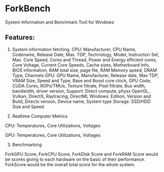 # ForkBench
 System Information and Benchmark Tool for Windows 

## Features: 
1. System information fetching.
    CPU:
 Manufacturer, CPU Name, Codename, Release Date, Max. TDP, Technology, Model, Instruction Set, Max. Core Speed, Cores and Thread, Power and Energy efficient cores, Core Voltage, Current Core Speeds, Cache sizes, Motherboard Info, BIOS 
 information, RAM total size, page file, RAM Memory speed, DRAM Type, Channels
 GPU: GPU Name, Manufacturer, Release date, Max TDP, VRAM Size, Speed and Type, Base and Boost core clock, GPU Code, CUDA Cores, ROPs/TMUs, Texture fillrate, Pixel fillrate, Bus width, bandwidth, driver version, Support: Direct compute, 
 physx OpenGL, Vulkan, DirectX, Raytracing, DirectML
 Windows: Edition, Version and Build, Directx version, Device name, System type
 Storage: SSD/HDD Size and Speed

2. Realtime Computer Metrics
 
  CPU: Temperatures, Core Utilizations, Voltages
  
  GPU: Temperatures, Core Utilizations, Voltages

3. Benchmarking
 
 ForkGPU Score, ForkCPU Score, ForkDisk Score and ForkRAM Score would be scores giving to each hardware on the basic of their performance.
 ForkScore would be the overall total score for the whole system.

